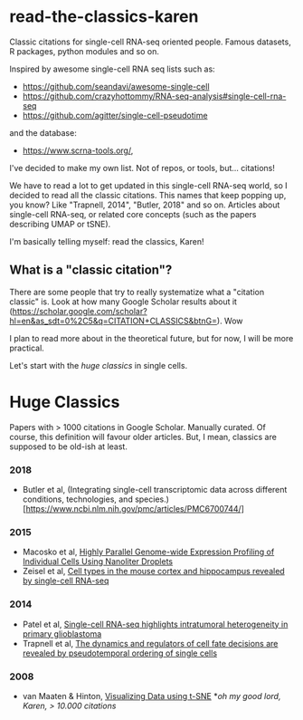# read-the-classics-karen
Classic citations for single-cell RNA-seq oriented people. Famous datasets, R packages, python modules and so on. 

Inspired by awesome single-cell RNA seq lists such as: 
* https://github.com/seandavi/awesome-single-cell
* https://github.com/crazyhottommy/RNA-seq-analysis#single-cell-rna-seq
* https://github.com/agitter/single-cell-pseudotime

and the database:
* https://www.scrna-tools.org/,

I've decided to make my own list. Not of repos, or tools, but... citations! 

We have to read a lot to get updated in this single-cell RNA-seq world, so I decided to read all the classic citations. This names that keep popping up, you know? Like "Trapnell, 2014", "Butler, 2018" and so on. Articles about single-cell RNA-seq, or related core concepts (such as the papers describing UMAP or tSNE).

I'm basically telling myself: read the classics, Karen!


## What is a "classic citation"?

There are some people that try to really systematize what a "citation classic" is. Look at how many Google Scholar results about it (https://scholar.google.com/scholar?hl=en&as_sdt=0%2C5&q=CITATION+CLASSICS&btnG=). Wow

I plan to read more about in the theoretical future, but for now, I will be more practical. 



Let's start with the *huge classics* in single cells.

# Huge Classics
Papers with > 1000 citations in Google Scholar. Manually curated.
Of course, this definition will favour older articles. But, I mean, classics are supposed to be old-ish at least.

### 2018
* Butler et al,  (Integrating single-cell transcriptomic data across different conditions, technologies, and species.)[https://www.ncbi.nlm.nih.gov/pmc/articles/PMC6700744/] 

### 2015
* Macosko et al, [Highly Parallel Genome-wide Expression Profiling of Individual Cells Using Nanoliter Droplets](https://www.sciencedirect.com/science/article/pii/S0092867415005498)
* Zeisel et al, [Cell types in the mouse cortex and hippocampus revealed by single-cell RNA-seq](https://science.sciencemag.org/content/347/6226/1138)

### 2014
* Patel et al, [Single-cell RNA-seq highlights intratumoral heterogeneity in primary glioblastoma](https://science.sciencemag.org/content/344/6190/1396)
* Trapnell et al, [The dynamics and regulators of cell fate decisions are revealed by pseudotemporal ordering of single cells](https://www.nature.com/articles/nbt.2859) 

### 2008 
* van Maaten & Hinton, [Visualizing Data using t-SNE](http://www.jmlr.org/papers/v9/vandermaaten08a.html)
**oh my good lord, Karen, > 10.000 citations*
